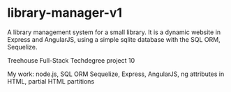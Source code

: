 # library-manager-v1

A library management system for a small library. It is a dynamic website in Express and AngularJS, using a simple sqlite database with the SQL ORM, Sequelize. 

Treehouse Full-Stack Techdegree project 10

My work: node.js, SQL ORM Sequelize, Express, AngularJS, ng attributes in HTML, partial HTML partitions  

